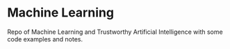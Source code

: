 # Machine Learning
Repo of Machine Learning and Trustworthy Artificial Intelligence with some code examples and notes.

